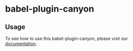 # babel-plugin-canyon

## Usage

To see how to use this babel-plugin-canyon, please visit our [documentation](https://docs.canyonjs.org/zh/documentation/ecosystem/babel-plugin-canyon).

